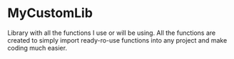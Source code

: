 # MyCustomLib
Library with all the functions I use or will be using. All the functions are created to simply import ready-ro-use functions into any project and make coding much easier.
